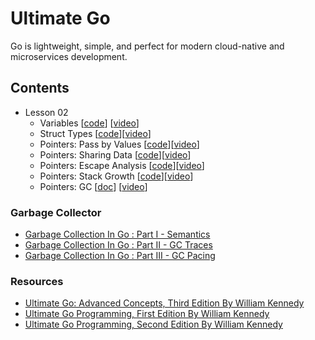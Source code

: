# Ultimate Go

Go is lightweight, simple, and perfect for modern cloud-native and microservices development.

## Contents

- Lesson 02
  - Variables [[code](https://github.com/gkjoyes/ultimate-go/tree/main/lesson2/variables/example1/example1.go)] [[video](https://learning.oreilly.com/videos/ultimate-go-advanced/9780135339503/9780135339503-UGO3_02_01/)]
  - Struct Types [[code](https://github.com/gkjoyes/ultimate-go/tree/main/lesson2/struct_types/example1/example1.go)][[video](https://learning.oreilly.com/videos/ultimate-go-advanced/9780135339503/9780135339503-UGO3_02_02/)]
  - Pointers: Pass by Values [[code](https://github.com/gkjoyes/ultimate-go/blob/main/lesson2/pointers/example1/example1.go)][[video](https://learning.oreilly.com/videos/ultimate-go-advanced/9780135339503/9780135339503-UGO3_02_03_01/)]
  - Pointers: Sharing Data [[code](https://github.com/gkjoyes/ultimate-go/tree/main/lesson2/pointers/example2/example2.go)][[video](https://learning.oreilly.com/videos/ultimate-go-advanced/9780135339503/9780135339503-UGO3_02_03_02/)]
  - Pointers: Escape Analysis [[code](https://github.com/gkjoyes/ultimate-go/tree/main/lesson2/pointers/example3/example3.go)][[video](https://learning.oreilly.com/videos/ultimate-go-advanced/9780135339503/9780135339503-UGO3_02_03_03/)]
  - Pointers: Stack Growth [[code](https://github.com/gkjoyes/ultimate-go/tree/main/lesson2/pointers/example4/example4.go)][[video](https://learning.oreilly.com/videos/ultimate-go-advanced/9780135339503/9780135339503-UGO3_02_03_04/)]
  - Pointers: GC [[doc](https://github.com/gkjoyes/ultimate-go?tab=readme-ov-file#garbage-collector)] [[video](https://learning.oreilly.com/videos/ultimate-go-advanced/9780135339503/9780135339503-UGO3_02_03_05/)]

### Garbage Collector

- [Garbage Collection In Go : Part I - Semantics](https://www.ardanlabs.com/blog/2018/12/garbage-collection-in-go-part1-semantics.html)
- [Garbage Collection In Go : Part II - GC Traces](https://www.ardanlabs.com/blog/2019/05/garbage-collection-in-go-part2-gctraces.html)
- [Garbage Collection In Go : Part III - GC Pacing](https://www.ardanlabs.com/blog/2019/07/garbage-collection-in-go-part3-gcpacing.html)

### Resources

- [Ultimate Go: Advanced Concepts, Third Edition By William Kennedy](https://learning.oreilly.com/course/ultimate-go-advanced/9780135339503/)
- [Ultimate Go Programming, First Edition By William Kennedy](https://learning.oreilly.com/course/ultimate-go-programming/9780134757476/)
- [Ultimate Go Programming, Second Edition By William Kennedy](https://learning.oreilly.com/course/ultimate-go-programming/9780135261651/)

